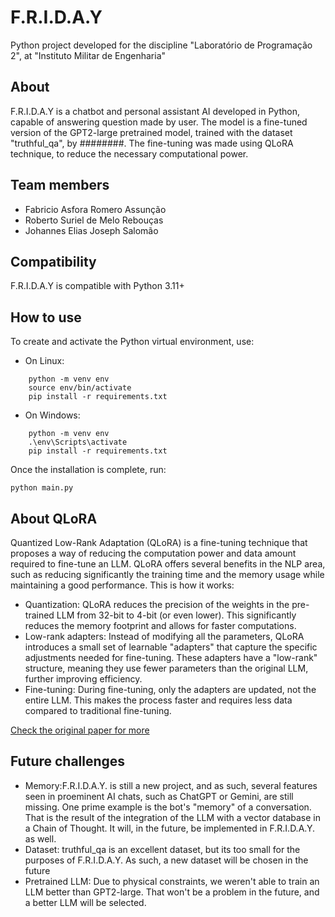 # F.R.I.D.A.Y


Python project developed for the discipline "Laboratório de Programação 2", at "Instituto Militar de Engenharia"

## About 

F.R.I.D.A.Y is a chatbot and personal assistant AI developed in Python, capable of answering question made by user. The model is a fine-tuned version of the GPT2-large pretrained model, trained with the dataset "truthful_qa", by ########. The fine-tuning was made using QLoRA technique, to reduce the necessary computational power.

## Team members

- Fabricio Asfora Romero Assunção
- Roberto Suriel de Melo Rebouças
- Johannes Elias Joseph Salomão

## Compatibility

F.R.I.D.A.Y is compatible with Python 3.11+

## How to use
To create and activate the Python virtual environment, use:

- On Linux:
```shell
    python -m venv env
    source env/bin/activate
    pip install -r requirements.txt
```
- On Windows:
```shell
    python -m venv env
    .\env\Scripts\activate
    pip install -r requirements.txt
```

Once the installation is complete, run:
```shell
python main.py
```

## About QLoRA

Quantized Low-Rank Adaptation (QLoRA) is a fine-tuning technique that proposes a way of reducing the computation power and data amount required to fine-tune an LLM. QLoRA offers several benefits in the NLP area, such as reducing significantly the training time and the memory usage while maintaining a good performance. This is how it works:

- Quantization: QLoRA reduces the precision of the weights in the pre-trained LLM from 32-bit to 4-bit (or even lower). This significantly reduces the memory footprint and allows for faster computations.
- Low-rank adapters: Instead of modifying all the parameters, QLoRA introduces a small set of learnable "adapters" that capture the specific adjustments needed for fine-tuning. These adapters have a "low-rank" structure, meaning they use fewer parameters than the original LLM, further improving efficiency.
- Fine-tuning: During fine-tuning, only the adapters are updated, not the entire LLM. This makes the process faster and requires less data compared to traditional fine-tuning.

[Check the original paper for more](https://arxiv.org/pdf/2305.14314v1.pdf)

## Future challenges

- Memory:F.R.I.D.A.Y. is still a new project, and as such, several features seen in proeminent AI chats, such as ChatGPT or Gemini, are still missing. One prime example is the bot's "memory" of a conversation. That is the result of the integration of the LLM with a vector database in a Chain of Thought. It will, in the future, be implemented in F.R.I.D.A.Y. as well. 
- Dataset: truthful_qa is an excellent dataset, but its too small for the purposes of F.R.I.D.A.Y. As such, a new dataset will be chosen in the future
- Pretrained LLM: Due to physical constraints, we weren't able to train an LLM better than GPT2-large. That won't be a problem in the future, and a better LLM will be selected.